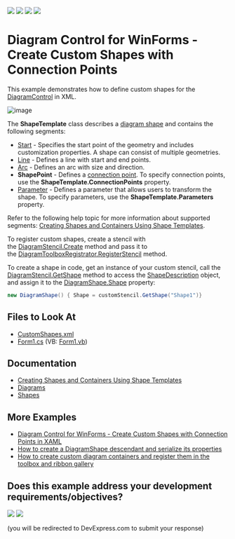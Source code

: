 <!-- default badges list -->
![](https://img.shields.io/endpoint?url=https://codecentral.devexpress.com/api/v1/VersionRange/128585324/16.1.4%2B)
[![](https://img.shields.io/badge/Open_in_DevExpress_Support_Center-FF7200?style=flat-square&logo=DevExpress&logoColor=white)](https://supportcenter.devexpress.com/ticket/details/T324404)
[![](https://img.shields.io/badge/📖_How_to_use_DevExpress_Examples-e9f6fc?style=flat-square)](https://docs.devexpress.com/GeneralInformation/403183)
[![](https://img.shields.io/badge/💬_Leave_Feedback-feecdd?style=flat-square)](#does-this-example-address-your-development-requirementsobjectives)
<!-- default badges end -->

# Diagram Control for WinForms - Create Custom Shapes with Connection Points

This example demonstrates how to define custom shapes for the [DiagramControl](https://docs.devexpress.com/WindowsForms/DevExpress.XtraDiagram.DiagramControl) in XML.

![image](https://user-images.githubusercontent.com/65009440/187895616-f50a9c14-832a-4420-9b13-961c8b3df3fa.png)

The **ShapeTemplate** class describes a [diagram shape](https://docs.devexpress.com/WindowsForms/116882/controls-and-libraries/diagrams/diagram-items/shapes) and contains the following segments:

* [Start](https://docs.devexpress.com/CoreLibraries/DevExpress.Diagram.Core.Shapes.Start) - Specifies the start point of the geometry and includes customization properties. A shape can consist of multiple geometries.
* [Line](https://docs.devexpress.com/CoreLibraries/DevExpress.Diagram.Core.Shapes.Line) - Defines a line with start and end points.
* [Arc](https://docs.devexpress.com/CoreLibraries/DevExpress.Diagram.Core.Shapes.Arc) - Defines an arc with size and direction.
* **ShapePoint** - Defines a [connection point](https://docs.devexpress.com/WindowsForms/116884/controls-and-libraries/diagrams/diagram-items/connectors). To specify connection points, use the **ShapeTemplate.ConnectionPoints** property.
* [Parameter](https://docs.devexpress.com/CoreLibraries/DevExpress.Diagram.Core.Shapes.Parameter) - Defines a parameter that allows users to transform the shape. To specify parameters, use the **ShapeTemplate.Parameters** property.

Refer to the following help topic for more information about supported segments: [Creating Shapes and Containers Using Shape Templates](https://docs.devexpress.com/WindowsForms/17764/controls-and-libraries/diagrams/diagram-items/creating-shapes-and-containers-using-shape-templates).

To register custom shapes, create a stencil with the [DiagramStencil.Create](https://docs.devexpress.com/CoreLibraries/DevExpress.Diagram.Core.DiagramStencil.Create.overloads) method and pass it to the [DiagramToolboxRegistrator.RegisterStencil](https://docs.devexpress.com/CoreLibraries/DevExpress.Diagram.Core.DiagramToolboxRegistrator.RegisterStencil(DevExpress.Diagram.Core.DiagramStencil)) method.

To create a shape in code, get an instance of your custom stencil, call the [DiagramStencil.GetShape](https://docs.devexpress.com/CoreLibraries/DevExpress.Diagram.Core.DiagramStencil.GetShape(System.String)) method to access the [ShapeDescription](https://docs.devexpress.com/CoreLibraries/DevExpress.Diagram.Core.ShapeDescription) object, and assign it to the [DiagramShape.Shape](https://docs.devexpress.com/WindowsForms/DevExpress.XtraDiagram.DiagramShape.Shape) property:

```cs
new DiagramShape() { Shape = customStencil.GetShape("Shape1")}
```

## Files to Look At

* [CustomShapes.xml](./CS/XtraDiagram.CreateCustomShapes/CustomShapes.xml)
* [Form1.cs](./CS/XtraDiagram.CreateCustomShapes/Form1.cs) (VB: [Form1.vb](./VB/XtraDiagram.CreateCustomShapes/Form1.vb))

## Documentation

* [Creating Shapes and Containers Using Shape Templates](https://docs.devexpress.com/WindowsForms/17764/controls-and-libraries/diagrams/diagram-items/creating-shapes-and-containers-using-shape-templates)
* [Diagrams](https://docs.devexpress.com/WindowsForms/114833/controls-and-libraries/diagrams)
* [Shapes](https://docs.devexpress.com/WindowsForms/116882/controls-and-libraries/diagrams/diagram-items/shapes)

## More Examples

* [Diagram Control for WinForms - Create Custom Shapes with Connection Points in XAML](https://github.com/DevExpress-Examples/diagramcontrol-how-to-create-custom-shapes-with-connection-points-using-xaml-markup-t381372)
* [How to create a DiagramShape descendant and serialize its properties](https://github.com/DevExpress-Examples/how-to-create-a-diagramshape-descendant-and-serialize-its-properties-t361265)
* [How to create custom diagram containers and register them in the toolbox and ribbon gallery](https://github.com/DevExpress-Examples/how-to-create-custom-diagram-containers-and-register-them-in-the-toolbox-and-ribbon-gallery-t466447)
<!-- feedback -->
## Does this example address your development requirements/objectives?

[<img src="https://www.devexpress.com/support/examples/i/yes-button.svg"/>](https://www.devexpress.com/support/examples/survey.xml?utm_source=github&utm_campaign=winforms-diagram-create-custom-shapes-with-connection-points&~~~was_helpful=yes) [<img src="https://www.devexpress.com/support/examples/i/no-button.svg"/>](https://www.devexpress.com/support/examples/survey.xml?utm_source=github&utm_campaign=winforms-diagram-create-custom-shapes-with-connection-points&~~~was_helpful=no)

(you will be redirected to DevExpress.com to submit your response)
<!-- feedback end -->
